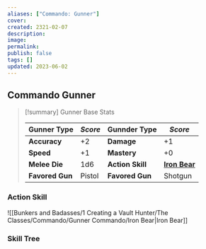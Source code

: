```yaml
---
aliases: ["Commando: Gunner"]
cover: 
created: 2321-02-07
description: 
image: 
permalink: 
publish: false
tags: []
updated: 2023-06-02
---
```


## Commando Gunner

>[!summary] Gunner Base Stats
>
> | **Gunner Type** | ***Score***      | **Gunnder Type**  | ***Score***                      |
> | -------------------- | ------------ | --------------------- | ---------------------------- |
> | **Accuracy**         | +2           | **Damage**            | +1                           |
> | **Speed**            | +1           | **Mastery**           | +0                           |
> | **Melee Die**        | 1d6          | **Action Skill**      | **[Iron Bear](Bunkers%20and%20Badasses/Markdown%20Conversions%201/Scouts%20DLC%201/Action%20Skills/Iron%20Bear.md)** |
> | **Favored Gun**      | Pistol | **Favored Gun**       | Shotgun                       |
>

### Action Skill

![[Bunkers and Badasses/1 Creating a Vault Hunter/The Classes/Commando/Gunner Commando/Iron Bear|Iron Bear]]

### Skill Tree
